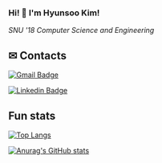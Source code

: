 ### Hi! 👋 I'm Hyunsoo Kim!

*SNU '18 Computer Science and Engineering*


## ✉ Contacts

[![Gmail Badge](https://img.shields.io/badge/Gmail-d14836?style=flat&logo=Gmail&logoColor=white&link=mailto:hscornelia999@gmail.com)](mailto:hscornelia999@gmail.com)

[![Linkedin Badge](https://img.shields.io/badge/-LinkedIn-blue?style=flat-square&logo=Linkedin&logoColor=white&link=https://www.linkedin.com/in/hyunsoo-kim1999/)](https://www.linkedin.com/in/hyunsoo-kim1999/)

## Fun stats

[![Top Langs](https://github-readme-stats.vercel.app/api/top-langs/?username=juimdpp&layout=compact)](https://github.com/anuraghazra/github-readme-stats)

[![Anurag's GitHub stats](https://github-readme-stats.vercel.app/api?username=juimdpp&show_icons=true)](https://github.com/anuraghazra/github-readme-stats)



<!--
**juimdpp/juimdpp** is a ✨ _special_ ✨ repository because its `README.md` (this file) appears on your GitHub profile.

Here are some ideas to get you started:

- 🔭 I’m currently working on ...
- 🌱 I’m currently learning ...
- 👯 I’m looking to collaborate on ...
- 🤔 I’m looking for help with ...
- 💬 Ask me about ...
- 📫 How to reach me: ...
- 😄 Pronouns: ...
- ⚡ Fun fact: ...
-->
